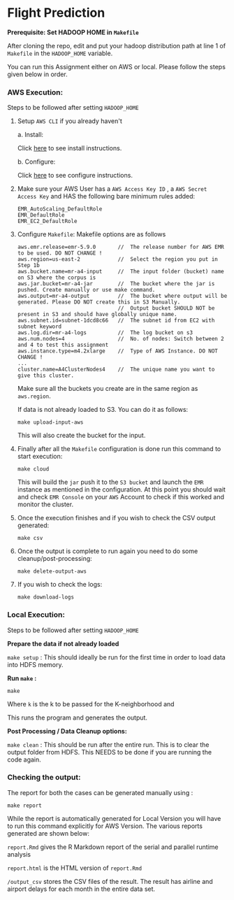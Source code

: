 # Flight Prediction

**Prerequisite: Set HADOOP HOME in `Makefile`**

After cloning the repo, edit and put your hadoop distribution path at line 1 of `Makefile` in the `HADOOP_HOME` variable. 

You can run this Assignment either on AWS or local. Please follow the steps given below in order.

### AWS Execution:

Steps to be followed after setting `HADOOP_HOME`

1. Setup `AWS CLI` if you already haven't

    a.  Install:
    
    Click [here](http://docs.aws.amazon.com/cli/latest/userguide/installing.html) to see install instructions. 

    b.  Configure:
    
    Click [here](http://docs.aws.amazon.com/cli/latest/userguide/cli-chap-getting-started.html) to see configure instructions.
    
2. Make sure your AWS User has a `AWS Access Key ID` , a `AWS Secret Access Key` and HAS the following bare minimum rules added:
    ```
    EMR_AutoScaling_DefaultRole
    EMR_DefaultRole
    EMR_EC2_DefaultRole
    ```

3. Configure `Makefile`: Makefile options are as follows

    ```
    aws.emr.release=emr-5.9.0       //  The release number for AWS EMR to be used. DO NOT CHANGE !
    aws.region=us-east-2            //  Select the region you put in Step 1b
    aws.bucket.name=mr-a4-input     //  The input folder (bucket) name on S3 where the corpus is
    aws.jar.bucket=mr-a4-jar        //  The bucket where the jar is pushed. Create manually or use make command.
    aws.output=mr-a4-output         //  The bucket where output will be generated. Please DO NOT create this in S3 Manually.
                                    //  Output bucket SHOULD NOT be present in S3 and should have globally unique name.
    aws.subnet.id=subnet-1dcd8c66   //  The subnet id from EC2 with subnet keyword
    aws.log.dir=mr-a4-logs          //  The log bucket on s3
    aws.num.nodes=4                 //  No. of nodes: Switch between 2 and 4 to test this assignment
    aws.instance.type=m4.2xlarge    //  Type of AWS Instance. DO NOT CHANGE !
    ...
    cluster.name=A4ClusterNodes4    //  The unique name you want to give this cluster.
    ```
    Make sure all the buckets you create are in the same region as `aws.region`.
    
    If data is not already loaded to S3. You can do it as follows:
    
    `make upload-input-aws`
    
    This will also create the bucket for the input.

4. Finally after all the `Makefile` configuration is done run this command to start execution:

    `make cloud`

    This will build the `jar` push it to the `S3 bucket` and launch the `EMR` instance as mentioned in the configuration.
    At this point you should wait and check `EMR Console` on your `AWS` Account to check if this worked and monitor the cluster.

5. Once the execution finishes and if you wish to check the CSV output generated:

    `make csv`

6. Once the output is complete to run again you need to do some cleanup/post-processing:

    `make delete-output-aws`

7. If you wish to check the logs:

    `make download-logs`
    
### Local Execution:

Steps to be followed after setting `HADOOP_HOME`


**Prepare the data if not already loaded**

`make setup` : This should ideally be run for the first time in order to load data into HDFS memory.

**Run `make` :**

```make ```

Where `k` is the k to be passed for the K-neighborhood and

This runs the program and generates the output.

**Post Processing / Data Cleanup options:**

`make clean` : This should be run after the entire run. This is to clear the output folder from HDFS. This NEEDS to be 
done if you are running the code again.


### Checking the output:

The report for both the cases can be generated manually using :

`make report`

While the report is automatically generated for Local Version you will have to run this command explicitly for AWS Version.
The various reports generated are shown below:

`report.Rmd` gives the R Markdown report of the serial and parallel runtime analysis

`report.html` is the HTML version of `report.Rmd`

`/output_csv` stores the CSV files of the result. The result has airline and airport delays for each month in the entire data set.

